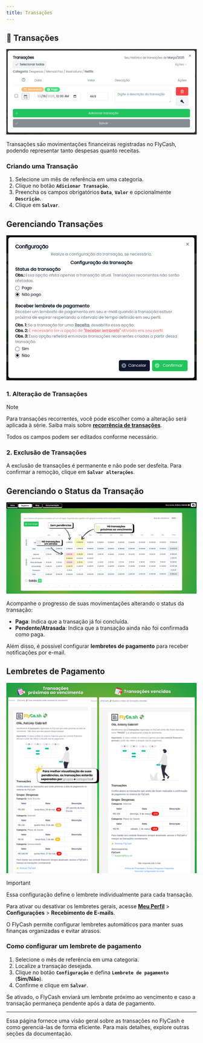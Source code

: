 ```yaml
---
title: Transações
---
```


## 📅 Transações

<img src="../assets/transacao.png" width="600px" />

Transações são movimentações financeiras registradas no FlyCash, podendo representar tanto despesas quanto receitas.

### **Criando uma Transação**

1. Selecione um mês de referência em uma categoria.
2. Clique no botão **`Adicionar Transação`**.
3. Preencha os campos obrigatórios **`Data`**, **`Valor`** e opcionalmente **`Descrição`**.
4. Clique em **`Salvar`**.

## **Gerenciando Transações**

<img src="../assets/transacao-configuracao.png" width="600px" />

### **1. Alteração de Transações**

> [!NOTE]
> Para transações recorrentes, você pode escolher como a alteração será aplicada à série.
> Saiba mais sobre [**recorrência de transações**](/features/transactions-recurrences).

Todos os campos podem ser editados conforme necessário.

### **2. Exclusão de Transações**

A exclusão de transações é permanente e não pode ser desfeita. Para confirmar a remoção, clique em **`Salvar alterações`**.

## **Gerenciando o Status da Transação**

<img src="../assets/transacao-status.png" width="600px" />

Acompanhe o progresso de suas movimentações alterando o status da transação:

- **Paga**: Indica que a transação já foi concluída.
- **Pendente/Atrasada**: Indica que a transação ainda não foi confirmada como paga.

Além disso, é possível configurar **lembretes de pagamento** para receber notificações por e-mail.

## **Lembretes de Pagamento**

<img src="../assets/alerta-por-email.png" width="600px" />

> [!IMPORTANT]
> Essa configuração define o lembrete individualmente para cada transação.
>
> Para ativar ou desativar os lembretes gerais, acesse [**Meu Perfil**](https://flyca.sh/profile) > **Configurações** > **Recebimento de E-mails**.

O FlyCash permite configurar lembretes automáticos para manter suas finanças organizadas e evitar atrasos.

### **Como configurar um lembrete de pagamento**

1. Selecione o mês de referência em uma categoria.
2. Localize a transação desejada.
3. Clique no botão **`Configuração`** e defina **`Lembrete de pagamento`** (**Sim/Não**).
4. Confirme e clique em **`Salvar`**.

Se ativado, o FlyCash enviará um lembrete próximo ao vencimento e caso a transação permaneça pendente após a data de pagamento.

---

Essa página fornece uma visão geral sobre as transações no FlyCash e como gerenciá-las de forma eficiente. Para mais detalhes, explore outras seções da documentação.


